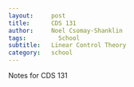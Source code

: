 ```yaml
---
layout:     post
title:      CDS 131
author:     Noel Csomay-Shanklin
tags: 		  School 
subtitle:   Linear Control Theory
category:   school
---
```

Notes for CDS 131
